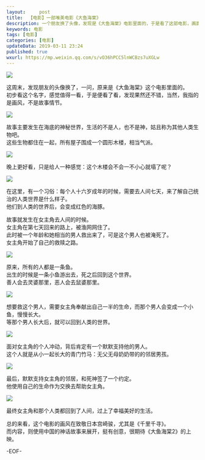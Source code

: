 ```yaml
---   
layout:     post  
title:  【电影】一部唯美电影《大鱼海棠》  
description: 一个朋友换了头像，发现是《大鱼海棠》电影里面的，于是看了这部电影，画面很唯美，可以看看。  
keywords: 电影  
tags: [电影]    
categories: [电影]  
updateData: 2019-03-11 23:24   
published: true 
wxurl: https://mp.weixin.qq.com/s/vO36hPCC5lnWCBzs7uXGLw  
---  
```



![](/images/2019/03/big-fish-001.jpg)  



这周末，发现朋友的头像换了，一问，原来是《大鱼海棠》这个电影里面的。  
初步看这个名字，感觉值得一看，于是便看了看，发现果然还不错，当然，我指的是画风，不是故事情节。  


![](/images/2019/03/big-fish-002.gif)  


故事主要发生在海底的神秘世界，生活的不是人，也不是神，姑且称为其他人类生物吧。  
这些生物都住在一起，所有屋子围成一个圆形木楼，相当气派。  


![](/images/2019/03/big-fish-003.jpg)  


晚上更好看，只是给人一种感觉：这个木楼会不会一不小心就塌了呢？  



![](/images/2019/03/big-fish-004.jpg)  


在这里，有一个习俗：每个人十六岁成年的时候，需要去人间七天，来了解自己统治的人类世界是什么样子。  
他们到人类的世界后，会变成红色的海豚。  


故事就发生在女主角去人间的时候。  
女主角在第七天回来的路上，被渔网网住了。  
此时被一个年龄和她相当的男人救出来了，可是这个男人也被淹死了。  
女主角开始了自己的救赎之路。  


![](/images/2019/03/big-fish-005.jpg)  


原来，所有的人都是一条鱼。  
出生的时候是一条小鱼游出去，死之后回到这个世界。  
善人会去灵婆那里，恶人会去鼠婆那里。  


![](/images/2019/03/big-fish-006.jpg)  


想要救这个男人，需要女主角奉献出自己一半的生命，而那个男人会变成一个小鱼，慢慢长大。  
等那个男人长大后，就可以回到人类的世界。  


![](/images/2019/03/big-fish-007.jpg)  


面对女主角的个人冲动，背后肯定有一个默默支持他的男人。  
这个人就是从小一起长大的青门竹马：无父无母奶奶带的的邻居男孩。  


![](/images/2019/03/big-fish-008.jpg)  


最后，默默支持女主角的邻居，和死神签了一个约定。  
他使用自己的生命作为交换去帮助女主角。  


![](/images/2019/03/big-fish-009.gif)  


最终女主角和那个人类都回到了人间，过上了幸福美好的生活。  


总的来看，这个电影的画风在致敬日本宫崎骏，尤其是《千里千寻》。  
而内容，则使用中国的神话故事来展开，挺有创意，很期待《大鱼海棠2》的上映。  


-EOF-  


  
